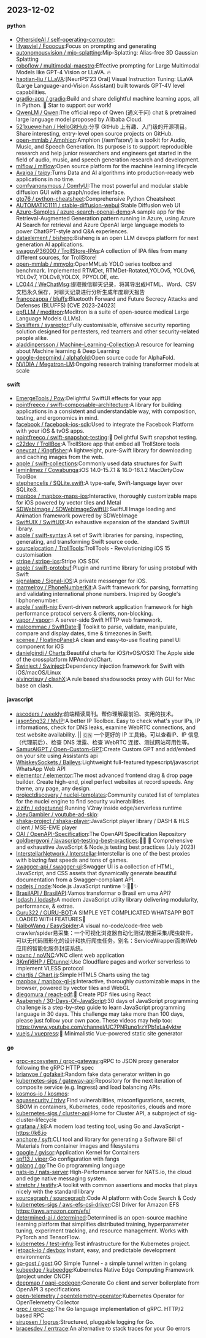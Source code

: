 ## 2023-12-02

#### python
* [OthersideAI / self-operating-computer](https://github.com/OthersideAI/self-operating-computer):
* [lllyasviel / Fooocus](https://github.com/lllyasviel/Fooocus):Focus on prompting and generating
* [autonomousvision / mip-splatting](https://github.com/autonomousvision/mip-splatting):Mip-Splatting: Alias-free 3D Gaussian Splatting
* [roboflow / multimodal-maestro](https://github.com/roboflow/multimodal-maestro):Effective prompting for Large Multimodal Models like GPT-4 Vision or LLaVA. 🔥
* [haotian-liu / LLaVA](https://github.com/haotian-liu/LLaVA):[NeurIPS'23 Oral] Visual Instruction Tuning: LLaVA (Large Language-and-Vision Assistant) built towards GPT-4V level capabilities.
* [gradio-app / gradio](https://github.com/gradio-app/gradio):Build and share delightful machine learning apps, all in Python. 🌟 Star to support our work!
* [QwenLM / Qwen](https://github.com/QwenLM/Qwen):The official repo of Qwen (通义千问) chat & pretrained large language model proposed by Alibaba Cloud.
* [521xueweihan / HelloGitHub](https://github.com/521xueweihan/HelloGitHub):分享 GitHub 上有趣、入门级的开源项目。Share interesting, entry-level open source projects on GitHub.
* [open-mmlab / Amphion](https://github.com/open-mmlab/Amphion):Amphion (/æmˈfaɪən/) is a toolkit for Audio, Music, and Speech Generation. Its purpose is to support reproducible research and help junior researchers and engineers get started in the field of audio, music, and speech generation research and development.
* [mlflow / mlflow](https://github.com/mlflow/mlflow):Open source platform for the machine learning lifecycle
* [Avaiga / taipy](https://github.com/Avaiga/taipy):Turns Data and AI algorithms into production-ready web applications in no time.
* [comfyanonymous / ComfyUI](https://github.com/comfyanonymous/ComfyUI):The most powerful and modular stable diffusion GUI with a graph/nodes interface.
* [gto76 / python-cheatsheet](https://github.com/gto76/python-cheatsheet):Comprehensive Python Cheatsheet
* [AUTOMATIC1111 / stable-diffusion-webui](https://github.com/AUTOMATIC1111/stable-diffusion-webui):Stable Diffusion web UI
* [Azure-Samples / azure-search-openai-demo](https://github.com/Azure-Samples/azure-search-openai-demo):A sample app for the Retrieval-Augmented Generation pattern running in Azure, using Azure AI Search for retrieval and Azure OpenAI large language models to power ChatGPT-style and Q&A experiences.
* [dataelement / bisheng](https://github.com/dataelement/bisheng):Bisheng is an open LLM devops platform for next generation AI applications.
* [swaggyP36000 / TrollStore-IPAs](https://github.com/swaggyP36000/TrollStore-IPAs):A collection of IPA files from many different sources, for TrollStore!
* [open-mmlab / mmyolo](https://github.com/open-mmlab/mmyolo):OpenMMLab YOLO series toolbox and benchmark. Implemented RTMDet, RTMDet-Rotated,YOLOv5, YOLOv6, YOLOv7, YOLOv8,YOLOX, PPYOLOE, etc.
* [LC044 / WeChatMsg](https://github.com/LC044/WeChatMsg):提取微信聊天记录，将其导出成HTML、Word、CSV文档永久保存，对聊天记录进行分析生成年度聊天报告
* [francozappa / bluffs](https://github.com/francozappa/bluffs):Bluetooth Forward and Future Secrecy Attacks and Defenses (BLUFFS) [CVE 2023-24023]
* [epfLLM / meditron](https://github.com/epfLLM/meditron):Meditron is a suite of open-source medical Large Language Models (LLMs).
* [Syslifters / sysreptor](https://github.com/Syslifters/sysreptor):Fully customisable, offensive security reporting solution designed for pentesters, red teamers and other security-related people alike.
* [aladdinpersson / Machine-Learning-Collection](https://github.com/aladdinpersson/Machine-Learning-Collection):A resource for learning about Machine learning & Deep Learning
* [google-deepmind / alphafold](https://github.com/google-deepmind/alphafold):Open source code for AlphaFold.
* [NVIDIA / Megatron-LM](https://github.com/NVIDIA/Megatron-LM):Ongoing research training transformer models at scale

#### swift
* [EmergeTools / Pow](https://github.com/EmergeTools/Pow):Delightful SwiftUI effects for your app
* [pointfreeco / swift-composable-architecture](https://github.com/pointfreeco/swift-composable-architecture):A library for building applications in a consistent and understandable way, with composition, testing, and ergonomics in mind.
* [facebook / facebook-ios-sdk](https://github.com/facebook/facebook-ios-sdk):Used to integrate the Facebook Platform with your iOS & tvOS apps.
* [pointfreeco / swift-snapshot-testing](https://github.com/pointfreeco/swift-snapshot-testing):📸 Delightful Swift snapshot testing.
* [c22dev / TrollBox](https://github.com/c22dev/TrollBox):A TrollStore app that embed all TrollStore tools
* [onevcat / Kingfisher](https://github.com/onevcat/Kingfisher):A lightweight, pure-Swift library for downloading and caching images from the web.
* [apple / swift-collections](https://github.com/apple/swift-collections):Commonly used data structures for Swift
* [leminlimez / Cowabunga](https://github.com/leminlimez/Cowabunga):iOS 14.0-15.7.1 & 16.0-16.1.2 MacDirtyCow ToolBox
* [stephencelis / SQLite.swift](https://github.com/stephencelis/SQLite.swift):A type-safe, Swift-language layer over SQLite3.
* [mapbox / mapbox-maps-ios](https://github.com/mapbox/mapbox-maps-ios):Interactive, thoroughly customizable maps for iOS powered by vector tiles and Metal
* [SDWebImage / SDWebImageSwiftUI](https://github.com/SDWebImage/SDWebImageSwiftUI):SwiftUI Image loading and Animation framework powered by SDWebImage
* [SwiftUIX / SwiftUIX](https://github.com/SwiftUIX/SwiftUIX):An exhaustive expansion of the standard SwiftUI library.
* [apple / swift-syntax](https://github.com/apple/swift-syntax):A set of Swift libraries for parsing, inspecting, generating, and transforming Swift source code.
* [sourcelocation / TrollTools](https://github.com/sourcelocation/TrollTools):TrollTools - Revolutionizing iOS 15 customisation
* [stripe / stripe-ios](https://github.com/stripe/stripe-ios):Stripe iOS SDK
* [apple / swift-protobuf](https://github.com/apple/swift-protobuf):Plugin and runtime library for using protobuf with Swift
* [signalapp / Signal-iOS](https://github.com/signalapp/Signal-iOS):A private messenger for iOS.
* [marmelroy / PhoneNumberKit](https://github.com/marmelroy/PhoneNumberKit):A Swift framework for parsing, formatting and validating international phone numbers. Inspired by Google's libphonenumber.
* [apple / swift-nio](https://github.com/apple/swift-nio):Event-driven network application framework for high performance protocol servers & clients, non-blocking.
* [vapor / vapor](https://github.com/vapor/vapor):💧 A server-side Swift HTTP web framework.
* [malcommac / SwiftDate](https://github.com/malcommac/SwiftDate):🐔 Toolkit to parse, validate, manipulate, compare and display dates, time & timezones in Swift.
* [scenee / FloatingPanel](https://github.com/scenee/FloatingPanel):A clean and easy-to-use floating panel UI component for iOS
* [danielgindi / Charts](https://github.com/danielgindi/Charts):Beautiful charts for iOS/tvOS/OSX! The Apple side of the crossplatform MPAndroidChart.
* [Swinject / Swinject](https://github.com/Swinject/Swinject):Dependency injection framework for Swift with iOS/macOS/Linux
* [alvincrisuy / clashX](https://github.com/alvincrisuy/clashX):A rule based shadowsocks proxy with GUI for Mac base on clash.

#### javascript
* [ascoders / weekly](https://github.com/ascoders/weekly):前端精读周刊。帮你理解最前沿、实用的技术。
* [jason5ng32 / MyIP](https://github.com/jason5ng32/MyIP):A better IP Toolbox. Easy to check what's your IPs, IP informations, check for DNS leaks, examine WebRTC connections, and test website availability. || 🇨🇳 一个更好的 IP 工具箱。可以查看IP、IP 信息（代理前后）、检查 DNS 泄露、检查 WebRTC 连接、测试网站可用性等。
* [SamurAIGPT / Open-Custom-GPT](https://github.com/SamurAIGPT/Open-Custom-GPT):Create Custom GPT and add/embed on your site using Assistants api
* [WhiskeySockets / Baileys](https://github.com/WhiskeySockets/Baileys):Lightweight full-featured typescript/javascript WhatsApp Web API
* [elementor / elementor](https://github.com/elementor/elementor):The most advanced frontend drag & drop page builder. Create high-end, pixel perfect websites at record speeds. Any theme, any page, any design.
* [projectdiscovery / nuclei-templates](https://github.com/projectdiscovery/nuclei-templates):Community curated list of templates for the nuclei engine to find security vulnerabilities.
* [zizifn / edgetunnel](https://github.com/zizifn/edgetunnel):Running V2ray inside edge/serverless runtime
* [JoeyGambler / youtube-ad-skip](https://github.com/JoeyGambler/youtube-ad-skip):
* [shaka-project / shaka-player](https://github.com/shaka-project/shaka-player):JavaScript player library / DASH & HLS client / MSE-EME player
* [OAI / OpenAPI-Specification](https://github.com/OAI/OpenAPI-Specification):The OpenAPI Specification Repository
* [goldbergyoni / javascript-testing-best-practices](https://github.com/goldbergyoni/javascript-testing-best-practices):📗🌐 🚢 Comprehensive and exhaustive JavaScript & Node.js testing best practices (July 2023)
* [InterstellarNetwork / Interstellar](https://github.com/InterstellarNetwork/Interstellar):Interstellar is one of the best proxies with blazing fast speeds and tons of games.
* [swagger-api / swagger-ui](https://github.com/swagger-api/swagger-ui):Swagger UI is a collection of HTML, JavaScript, and CSS assets that dynamically generate beautiful documentation from a Swagger-compliant API.
* [nodejs / node](https://github.com/nodejs/node):Node.js JavaScript runtime ✨🐢🚀✨
* [BrasilAPI / BrasilAPI](https://github.com/BrasilAPI/BrasilAPI):Vamos transformar o Brasil em uma API?
* [lodash / lodash](https://github.com/lodash/lodash):A modern JavaScript utility library delivering modularity, performance, & extras.
* [Guru322 / GURU-BOT](https://github.com/Guru322/GURU-BOT):A SIMPLE YET COMPLICATED WHATSAPP BOT LOADED WITH FEATURES🚩
* [NaiboWang / EasySpider](https://github.com/NaiboWang/EasySpider):A visual no-code/code-free web crawler/spider易采集：一个可视化浏览器自动化测试/数据采集/爬虫软件，可以无代码图形化的设计和执行爬虫任务。别名：ServiceWrapper面向Web应用的智能化服务封装系统。
* [novnc / noVNC](https://github.com/novnc/noVNC):VNC client web application
* [3Kmfi6HP / EDtunnel](https://github.com/3Kmfi6HP/EDtunnel):Use Cloudflare pages and worker serverless to implement VLESS protocol
* [chartjs / Chart.js](https://github.com/chartjs/Chart.js):Simple HTML5 Charts using the <canvas> tag
* [mapbox / mapbox-gl-js](https://github.com/mapbox/mapbox-gl-js):Interactive, thoroughly customizable maps in the browser, powered by vector tiles and WebGL
* [diegomura / react-pdf](https://github.com/diegomura/react-pdf):📄 Create PDF files using React
* [Asabeneh / 30-Days-Of-JavaScript](https://github.com/Asabeneh/30-Days-Of-JavaScript):30 days of JavaScript programming challenge is a step-by-step guide to learn JavaScript programming language in 30 days. This challenge may take more than 100 days, please just follow your own pace. These videos may help too: https://www.youtube.com/channel/UC7PNRuno1rzYPb1xLa4yktw
* [vuejs / vuepress](https://github.com/vuejs/vuepress):📝 Minimalistic Vue-powered static site generator

#### go
* [grpc-ecosystem / grpc-gateway](https://github.com/grpc-ecosystem/grpc-gateway):gRPC to JSON proxy generator following the gRPC HTTP spec
* [brianvoe / gofakeit](https://github.com/brianvoe/gofakeit):Random fake data generator written in go
* [kubernetes-sigs / gateway-api](https://github.com/kubernetes-sigs/gateway-api):Repository for the next iteration of composite service (e.g. Ingress) and load balancing APIs.
* [kosmos-io / kosmos](https://github.com/kosmos-io/kosmos):
* [aquasecurity / trivy](https://github.com/aquasecurity/trivy):Find vulnerabilities, misconfigurations, secrets, SBOM in containers, Kubernetes, code repositories, clouds and more
* [kubernetes-sigs / cluster-api](https://github.com/kubernetes-sigs/cluster-api):Home for Cluster API, a subproject of sig-cluster-lifecycle
* [grafana / k6](https://github.com/grafana/k6):A modern load testing tool, using Go and JavaScript - https://k6.io
* [anchore / syft](https://github.com/anchore/syft):CLI tool and library for generating a Software Bill of Materials from container images and filesystems
* [google / gvisor](https://github.com/google/gvisor):Application Kernel for Containers
* [spf13 / viper](https://github.com/spf13/viper):Go configuration with fangs
* [golang / go](https://github.com/golang/go):The Go programming language
* [nats-io / nats-server](https://github.com/nats-io/nats-server):High-Performance server for NATS.io, the cloud and edge native messaging system.
* [stretchr / testify](https://github.com/stretchr/testify):A toolkit with common assertions and mocks that plays nicely with the standard library
* [sourcegraph / sourcegraph](https://github.com/sourcegraph/sourcegraph):Code AI platform with Code Search & Cody
* [kubernetes-sigs / aws-efs-csi-driver](https://github.com/kubernetes-sigs/aws-efs-csi-driver):CSI Driver for Amazon EFS https://aws.amazon.com/efs/
* [determined-ai / determined](https://github.com/determined-ai/determined):Determined is an open-source machine learning platform that simplifies distributed training, hyperparameter tuning, experiment tracking, and resource management. Works with PyTorch and TensorFlow.
* [kubernetes / test-infra](https://github.com/kubernetes/test-infra):Test infrastructure for the Kubernetes project.
* [jetpack-io / devbox](https://github.com/jetpack-io/devbox):Instant, easy, and predictable development environments
* [go-gost / gost](https://github.com/go-gost/gost):GO Simple Tunnel - a simple tunnel written in golang
* [kubeedge / kubeedge](https://github.com/kubeedge/kubeedge):Kubernetes Native Edge Computing Framework (project under CNCF)
* [deepmap / oapi-codegen](https://github.com/deepmap/oapi-codegen):Generate Go client and server boilerplate from OpenAPI 3 specifications
* [open-telemetry / opentelemetry-operator](https://github.com/open-telemetry/opentelemetry-operator):Kubernetes Operator for OpenTelemetry Collector
* [grpc / grpc-go](https://github.com/grpc/grpc-go):The Go language implementation of gRPC. HTTP/2 based RPC
* [sirupsen / logrus](https://github.com/sirupsen/logrus):Structured, pluggable logging for Go.
* [bracesdev / errtrace](https://github.com/bracesdev/errtrace):An alternative to stack traces for your Go errors

